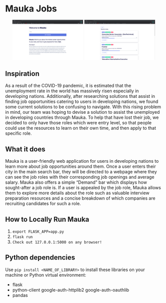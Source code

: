 # Mauka Jobs

<p align="middle">
  <img src="/Images/1.png" width="45%" />
  <img src="/Images/2.png" width="45%" /> 
</p>

## Inspiration

As a result of the COVID-19 pandemic, it is estimated that the unemployment rate in the world has massively risen especially in developing nations. Additionally, after researching solutions that assist in finding job opportunities catering to users in developing nations, we found some current solutions to be confusing to navigate. With this rising problem in mind, our team was hoping to devise a solution to assist the unemployed in developing countries through Mauka. To help that have lost their job, we decided to only have those roles which were entry level, so that people could use the resources to learn on their own time, and then apply to that specific role.

## What it does

Mauka is a user-friendly web application for users in developing nations to learn more about job opportunities around them. Once a user enters their city in the main search bar, they will be directed to a webpage where they can see the job roles with their corresponding job openings and average salary. Mauka also offers a simple “Demand” bar which displays how sought-after a job role is. If a user is appealed by the job role, Mauka allows them to explore more details about the role such as valuable interview preparation resources and a concise breakdown of which companies are recruiting candidates for such a role.

## How to Locally Run Mauka
1. `export FLASK_APP=app.py`
2. `flask run`
3. `Check out 127.0.0.1:5000 on any browser!`

## Python dependencies 
Use `pip install <NAME_OF_LIBRARY>` to install these libraries on your machine or Python virtual environment:
- flask
- python-client google-auth-httplib2 google-auth-oauthlib
- pandas
